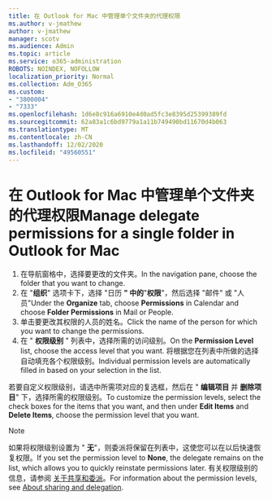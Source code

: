 ```yaml
---
title: 在 Outlook for Mac 中管理单个文件夹的代理权限
ms.author: v-jmathew
author: v-jmathew
manager: scotv
ms.audience: Admin
ms.topic: article
ms.service: o365-administration
ROBOTS: NOINDEX, NOFOLLOW
localization_priority: Normal
ms.collection: Adm_O365
ms.custom:
- "3800004"
- "7333"
ms.openlocfilehash: 1d6e8c916a6910e4d0ad5fc3e8395d25399389fd
ms.sourcegitcommit: 62a83a1c6bd9779a1a11b749490bd11670d4b063
ms.translationtype: MT
ms.contentlocale: zh-CN
ms.lasthandoff: 12/02/2020
ms.locfileid: "49560551"
---
```

# <a name="manage-delegate-permissions-for-a-single-folder-in-outlook-for-mac"></a><span data-ttu-id="f1b30-102">在 Outlook for Mac 中管理单个文件夹的代理权限</span><span class="sxs-lookup"><span data-stu-id="f1b30-102">Manage delegate permissions for a single folder in Outlook for Mac</span></span>

1. <span data-ttu-id="f1b30-103">在导航窗格中，选择要更改的文件夹。</span><span class="sxs-lookup"><span data-stu-id="f1b30-103">In the navigation pane, choose the folder that you want to change.</span></span>
2. <span data-ttu-id="f1b30-104">在 "**组织**" 选项卡下，选择 "日历 **" 中的**"**权限**"，然后选择 "邮件" 或 "人员"</span><span class="sxs-lookup"><span data-stu-id="f1b30-104">Under the **Organize** tab, choose **Permissions** in Calendar and choose **Folder Permissions** in Mail or People.</span></span>
3. <span data-ttu-id="f1b30-105">单击要更改其权限的人员的姓名。</span><span class="sxs-lookup"><span data-stu-id="f1b30-105">Click the name of the person for which you want to change the permissions.</span></span>
4. <span data-ttu-id="f1b30-106">在 " **权限级别** " 列表中，选择所需的访问级别。</span><span class="sxs-lookup"><span data-stu-id="f1b30-106">On the **Permission Level** list, choose the access level that you want.</span></span> <span data-ttu-id="f1b30-107">将根据您在列表中所做的选择自动填充各个权限级别。</span><span class="sxs-lookup"><span data-stu-id="f1b30-107">Individual permission levels are automatically filled in based on your selection in the list.</span></span>

<span data-ttu-id="f1b30-108">若要自定义权限级别，请选中所需项对应的复选框，然后在 " **编辑项目** 并 **删除项目**" 下，选择所需的权限级别。</span><span class="sxs-lookup"><span data-stu-id="f1b30-108">To customize the permission levels, select the check boxes for the items that you want, and then under **Edit Items** and **Delete Items**, choose the permission level that you want.</span></span>

> [!NOTE]
> <span data-ttu-id="f1b30-109">如果将权限级别设置为 " **无**"，则委派将保留在列表中，这使您可以在以后快速恢复权限。</span><span class="sxs-lookup"><span data-stu-id="f1b30-109">If you set the permission level to **None**, the delegate remains on the list, which allows you to quickly reinstate permissions later.</span></span> <span data-ttu-id="f1b30-110">有关权限级别的信息，请参阅 [关于共享和委派](https://support.microsoft.com/office/options-for-sharing-and-delegating-folders-in-outlook-for-mac-480d8054-68ce-4150-ba1e-b9b7f2fc4ce5)。</span><span class="sxs-lookup"><span data-stu-id="f1b30-110">For information about the permission levels, see [About sharing and delegation](https://support.microsoft.com/office/options-for-sharing-and-delegating-folders-in-outlook-for-mac-480d8054-68ce-4150-ba1e-b9b7f2fc4ce5).</span></span>
